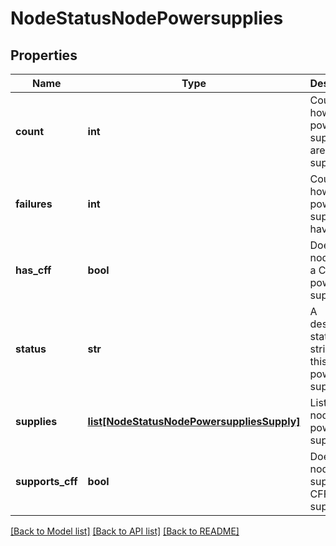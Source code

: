 # NodeStatusNodePowersupplies

## Properties
Name | Type | Description | Notes
------------ | ------------- | ------------- | -------------
**count** | **int** | Count of how many power supplies are supported. | [optional] 
**failures** | **int** | Count of how many power supplies have failed. | [optional] 
**has_cff** | **bool** | Does this node have a CFF power supply. | [optional] 
**status** | **str** | A descriptive status string for this node&#39;s power supplies. | [optional] 
**supplies** | [**list[NodeStatusNodePowersuppliesSupply]**](NodeStatusNodePowersuppliesSupply.md) | List of this node&#39;s power supplies. | [optional] 
**supports_cff** | **bool** | Does this node support CFF power supplies. | [optional] 

[[Back to Model list]](../README.md#documentation-for-models) [[Back to API list]](../README.md#documentation-for-api-endpoints) [[Back to README]](../README.md)


